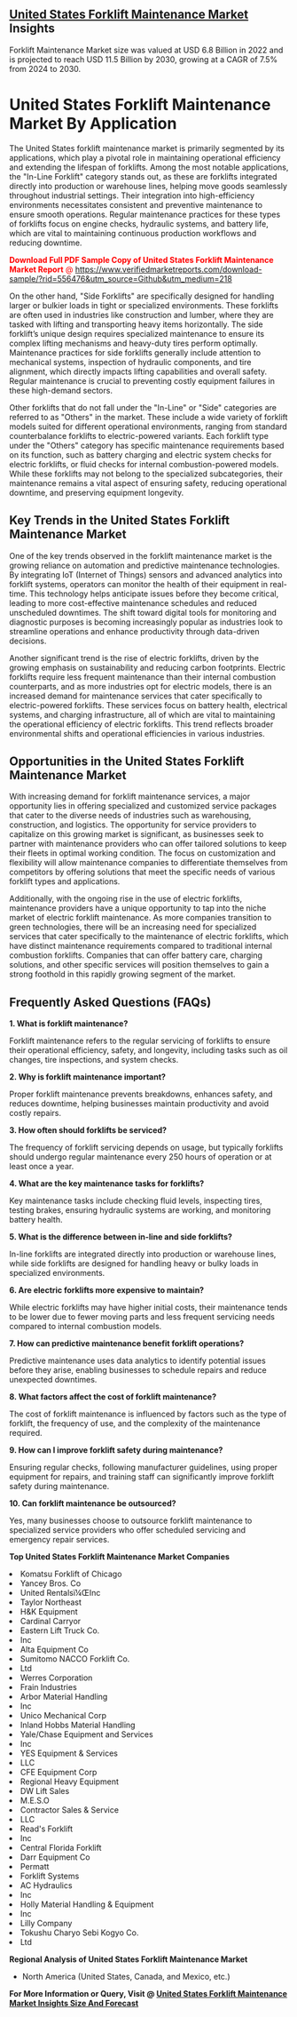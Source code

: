 <h2><a href="https://www.verifiedmarketreports.com/download-sample/?rid=556476&amp;utm_source=Github&amp;utm_medium=218" target="_blank">United States Forklift Maintenance Market</a> Insights</h2><p>Forklift Maintenance Market size was valued at USD 6.8 Billion in 2022 and is projected to reach USD 11.5 Billion by 2030, growing at a CAGR of 7.5% from 2024 to 2030.</p><p> <h1>United States Forklift Maintenance Market By Application</h1> <p>The United States forklift maintenance market is primarily segmented by its applications, which play a pivotal role in maintaining operational efficiency and extending the lifespan of forklifts. Among the most notable applications, the "In-Line Forklift" category stands out, as these are forklifts integrated directly into production or warehouse lines, helping move goods seamlessly throughout industrial settings. Their integration into high-efficiency environments necessitates consistent and preventive maintenance to ensure smooth operations. Regular maintenance practices for these types of forklifts focus on engine checks, hydraulic systems, and battery life, which are vital to maintaining continuous production workflows and reducing downtime.</p> <p><p><span class=""><span style="color: #ff0000;"><strong>Download Full PDF Sample Copy of United States Forklift Maintenance Market Report</strong> @ </span><a href="https://www.verifiedmarketreports.com/download-sample/?rid=556476&amp;utm_source=Github&amp;utm_medium=218" target="_blank">https://www.verifiedmarketreports.com/download-sample/?rid=556476&amp;utm_source=Github&amp;utm_medium=218</a></span></p></p> <p>On the other hand, "Side Forklifts" are specifically designed for handling larger or bulkier loads in tight or specialized environments. These forklifts are often used in industries like construction and lumber, where they are tasked with lifting and transporting heavy items horizontally. The side forklift’s unique design requires specialized maintenance to ensure its complex lifting mechanisms and heavy-duty tires perform optimally. Maintenance practices for side forklifts generally include attention to mechanical systems, inspection of hydraulic components, and tire alignment, which directly impacts lifting capabilities and overall safety. Regular maintenance is crucial to preventing costly equipment failures in these high-demand sectors.</p> <p>Other forklifts that do not fall under the "In-Line" or "Side" categories are referred to as "Others" in the market. These include a wide variety of forklift models suited for different operational environments, ranging from standard counterbalance forklifts to electric-powered variants. Each forklift type under the "Others" category has specific maintenance requirements based on its function, such as battery charging and electric system checks for electric forklifts, or fluid checks for internal combustion-powered models. While these forklifts may not belong to the specialized subcategories, their maintenance remains a vital aspect of ensuring safety, reducing operational downtime, and preserving equipment longevity.</p> <h2>Key Trends in the United States Forklift Maintenance Market</h2> <p>One of the key trends observed in the forklift maintenance market is the growing reliance on automation and predictive maintenance technologies. By integrating IoT (Internet of Things) sensors and advanced analytics into forklift systems, operators can monitor the health of their equipment in real-time. This technology helps anticipate issues before they become critical, leading to more cost-effective maintenance schedules and reduced unscheduled downtimes. The shift toward digital tools for monitoring and diagnostic purposes is becoming increasingly popular as industries look to streamline operations and enhance productivity through data-driven decisions.</p> <p>Another significant trend is the rise of electric forklifts, driven by the growing emphasis on sustainability and reducing carbon footprints. Electric forklifts require less frequent maintenance than their internal combustion counterparts, and as more industries opt for electric models, there is an increased demand for maintenance services that cater specifically to electric-powered forklifts. These services focus on battery health, electrical systems, and charging infrastructure, all of which are vital to maintaining the operational efficiency of electric forklifts. This trend reflects broader environmental shifts and operational efficiencies in various industries.</p> <h2>Opportunities in the United States Forklift Maintenance Market</h2> <p>With increasing demand for forklift maintenance services, a major opportunity lies in offering specialized and customized service packages that cater to the diverse needs of industries such as warehousing, construction, and logistics. The opportunity for service providers to capitalize on this growing market is significant, as businesses seek to partner with maintenance providers who can offer tailored solutions to keep their fleets in optimal working condition. The focus on customization and flexibility will allow maintenance companies to differentiate themselves from competitors by offering solutions that meet the specific needs of various forklift types and applications.</p> <p>Additionally, with the ongoing rise in the use of electric forklifts, maintenance providers have a unique opportunity to tap into the niche market of electric forklift maintenance. As more companies transition to green technologies, there will be an increasing need for specialized services that cater specifically to the maintenance of electric forklifts, which have distinct maintenance requirements compared to traditional internal combustion forklifts. Companies that can offer battery care, charging solutions, and other specific services will position themselves to gain a strong foothold in this rapidly growing segment of the market.</p> <h2>Frequently Asked Questions (FAQs)</h2> <p><strong>1. What is forklift maintenance?</strong></p> <p>Forklift maintenance refers to the regular servicing of forklifts to ensure their operational efficiency, safety, and longevity, including tasks such as oil changes, tire inspections, and system checks.</p> <p><strong>2. Why is forklift maintenance important?</strong></p> <p>Proper forklift maintenance prevents breakdowns, enhances safety, and reduces downtime, helping businesses maintain productivity and avoid costly repairs.</p> <p><strong>3. How often should forklifts be serviced?</strong></p> <p>The frequency of forklift servicing depends on usage, but typically forklifts should undergo regular maintenance every 250 hours of operation or at least once a year.</p> <p><strong>4. What are the key maintenance tasks for forklifts?</strong></p> <p>Key maintenance tasks include checking fluid levels, inspecting tires, testing brakes, ensuring hydraulic systems are working, and monitoring battery health.</p> <p><strong>5. What is the difference between in-line and side forklifts?</strong></p> <p>In-line forklifts are integrated directly into production or warehouse lines, while side forklifts are designed for handling heavy or bulky loads in specialized environments.</p> <p><strong>6. Are electric forklifts more expensive to maintain?</strong></p> <p>While electric forklifts may have higher initial costs, their maintenance tends to be lower due to fewer moving parts and less frequent servicing needs compared to internal combustion models.</p> <p><strong>7. How can predictive maintenance benefit forklift operations?</strong></p> <p>Predictive maintenance uses data analytics to identify potential issues before they arise, enabling businesses to schedule repairs and reduce unexpected downtimes.</p> <p><strong>8. What factors affect the cost of forklift maintenance?</strong></p> <p>The cost of forklift maintenance is influenced by factors such as the type of forklift, the frequency of use, and the complexity of the maintenance required.</p> <p><strong>9. How can I improve forklift safety during maintenance?</strong></p> <p>Ensuring regular checks, following manufacturer guidelines, using proper equipment for repairs, and training staff can significantly improve forklift safety during maintenance.</p> <p><strong>10. Can forklift maintenance be outsourced?</strong></p> <p>Yes, many businesses choose to outsource forklift maintenance to specialized service providers who offer scheduled servicing and emergency repair services.</p> </p><p><strong>Top United States Forklift Maintenance Market Companies</strong></p><div data-test-id=""><p><li>Komatsu Forklift of Chicago</li><li> Yancey Bros. Co</li><li> United Rentalsï¼ŒInc</li><li> Taylor Northeast</li><li> H&K Equipment</li><li> Cardinal Carryor</li><li> Eastern Lift Truck Co.</li><li> Inc</li><li> Alta Equipment Co</li><li> Sumitomo NACCO Forklift Co.</li><li> Ltd</li><li> Werres Corporation</li><li> Frain Industries</li><li> Arbor Material Handling</li><li> Inc</li><li> Unico Mechanical Corp</li><li> Inland Hobbs Material Handling</li><li> Yale/Chase Equipment and Services</li><li> Inc</li><li> YES Equipment & Services</li><li> LLC</li><li> CFE Equipment Corp</li><li> Regional Heavy Equipment</li><li> DW Lift Sales</li><li> M.E.S.O</li><li> Contractor Sales & Service</li><li> LLC</li><li> Read's Forklift</li><li> Inc</li><li> Central Florida Forklift</li><li> Darr Equipment Co</li><li> Permatt</li><li> Forklift Systems</li><li> AC Hydraulics</li><li> Inc</li><li> Holly Material Handling & Equipment</li><li> Inc</li><li> Lilly Company</li><li> Tokushu Charyo Sebi Kogyo Co.</li><li> Ltd</li></p><div><strong>Regional Analysis of&nbsp;United States Forklift Maintenance Market</strong></div><ul><li dir="ltr"><p dir="ltr">North America&nbsp;(United States, Canada, and Mexico, etc.)</p></li></ul><p><strong>For More Information or Query, Visit @&nbsp;</strong><strong><a href="https://www.verifiedmarketreports.com/product/forklift-maintenance-market/?utm_source=Github&amp;utm_medium=218" target="_blank">United States Forklift Maintenance Market Insights Size And Forecast</a></strong></p></div>
